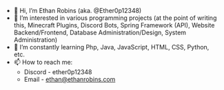- 👋 Hi, I’m Ethan Robins (aka. @Ether0p12348)
- 👀 I’m interested in various programming projects (at the point of writing this, Minecraft Plugins, Discord Bots, Spring Framework (API), Website Backend/Frontend, Database Administration/Design, System Administration)
- 🌱 I’m constantly learning Php, Java, JavaScript, HTML, CSS, Python, etc.
- 📫 How to reach me:
  - Discord - ether0p12348
  - Email - ethan@ethanrobins.com
